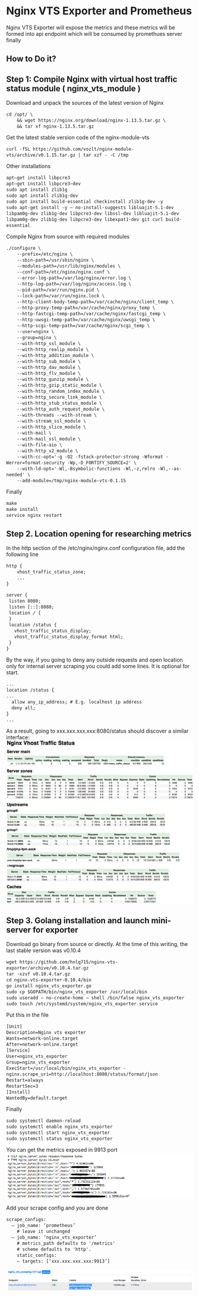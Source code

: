 # Nginx VTS Exporter and Prometheus
Nginx VTS Exporter will expose the metrics and these metrics will be formed into api endpoint which will be consumed by promethues server finally

How to Do it?
------

## Step 1: Compile Nginx with virtual host traffic status module ( nginx_vts_module )

Download and unpack the sources of the latest version of Nginx
```
cd /opt/ \
    && wget https://nginx.org/download/nginx-1.13.5.tar.gz \
    && tar xf nginx-1.13.5.tar.gz
```
Get the latest stable version code of the nginx-module-vts
```
curl -fSL https://github.com/vozlt/nginx-module-vts/archive/v0.1.15.tar.gz | tar xzf - -C /tmp
```

Other installations
```
apt–get install libpcre3
apt–get install libpcre3–dev
sudo apt install zlib1g
sudo apt install zlib1g-dev
sudo apt install build-essential checkinstall zlib1g-dev -y
sudo apt-get install -y — no-install-suggests libluajit-5.1-dev libpam0g-dev zlib1g-dev libpcre3-dev libssl-dev libluajit-5.1-dev libpam0g-dev zlib1g-dev libpcre3-dev libexpat1-dev git curl build-essential
```
Compile Nginx from source with required modules
```
./configure \
    --prefix=/etc/nginx \
    --sbin-path=/usr/sbin/nginx \
    --modules-path=/usr/lib/nginx/modules \
    --conf-path=/etc/nginx/nginx.conf \
    --error-log-path=/var/log/nginx/error.log \
    --http-log-path=/var/log/nginx/access.log \
    --pid-path=/var/run/nginx.pid \
    --lock-path=/var/run/nginx.lock \
    --http-client-body-temp-path=/var/cache/nginx/client_temp \
    --http-proxy-temp-path=/var/cache/nginx/proxy_temp \
    --http-fastcgi-temp-path=/var/cache/nginx/fastcgi_temp \
    --http-uwsgi-temp-path=/var/cache/nginx/uwsgi_temp \
    --http-scgi-temp-path=/var/cache/nginx/scgi_temp \
    --user=nginx \
    --group=nginx \
    --with-http_ssl_module \
    --with-http_realip_module \
    --with-http_addition_module \
    --with-http_sub_module \
    --with-http_dav_module \
    --with-http_flv_module \
    --with-http_gunzip_module \
    --with-http_gzip_static_module \
    --with-http_random_index_module \
    --with-http_secure_link_module \
    --with-http_stub_status_module \
    --with-http_auth_request_module \
    --with-threads --with-stream \
    --with-stream_ssl_module \
    --with-http_slice_module \
    --with-mail \
    --with-mail_ssl_module \
    --with-file-aio \
    --with-http_v2_module \
    --with-cc-opt='-g -O2 -fstack-protector-strong -Wformat -Werror=format-security -Wp,-D_FORTIFY_SOURCE=2' \
    --with-ld-opt='-Wl,-Bsymbolic-functions -Wl,-z,relro -Wl,--as-needed' \
    --add-module=/tmp/nginx-module-vts-0.1.15
```

Finally
```
make
make install
service nginx restart
```
## Step 2. Location opening for researching metrics
In the http section of the /etc/nginx/nginx.conf configuration file, add the following line
```
http {
    vhost_traffic_status_zone;
    ... 
}
```
```
server {
 listen 8080;
 listen [::]:8080;
 location / {
 }
 location /status {
   vhost_traffic_status_display;
   vhost_traffic_status_display_format html; 
 }
}
```
By the way, if you going to deny any outside requests and open location only for internal server scraping you could add some lines. It is optional for start.
```
...
location /status {
...
  allow any_ip_address; # E.g. localhost ip address
  deny all; 
}
...
```

As a result, going to xxx.xxx.xxx.xxx:8080/status should discover a similar interface:
![nginx_vts](./images/nginx_vts.png)



## Step 3. Golang installation and launch mini-server for exporter

Download go binary from source or directly. At the time of this writing, the last stable version was v0.10.4
```
wget https://github.com/hnlq715/nginx-vts-exporter/archive/v0.10.4.tar.gz
tar -xzvf v0.10.4.tar.gz
cd nginx-vts-exporter-0.10.4/bin
go install nginx_vts_exporter.go
sudo cp $GOPATH/bin/nginx_vts_exporter /usr/local/bin
sudo useradd — no-create-home — shell /bin/false nginx_vts_exporter
sudo touch /etc/systemd/system/nginx_vts_exporter.service
```
Put this in the file
```
[Unit]
Description=Nginx vts exporter  
Wants=network-online.target
After=network-online.target
[Service]
User=nginx_vts_exporter
Group=nginx_vts_exporter
ExecStart=/usr/local/bin/nginx_vts_exporter -nginx.scrape_uri=http://localhost:8080/status/format/json
Restart=always
RestartSec=3
[Install]
WantedBy=default.target
```
Finally
```
sudo systemctl daemon-reload
sudo systemctl enable nginx_vts_exporter
sudo systemctl start nginx_vts_exporter
sudo systemctl status nginx_vts_exporter
```
You can get the metrics exposed in 9913 port
![prom](./images/prometheus_nginx_vts.png)



Add your scrape config and you are done 
```
scrape_configs:
  — job_name: ‘prometheus’
    # leave it unchanged
  — job_name: ‘nginx_vts_exporter’
    # metrics_path defaults to '/metrics'
    # scheme defaults to 'http'.
    static_configs:
    — targets: [‘xxx.xxx.xxx.xxx:9913’]
```

![status](./images/promethues_status.png)
